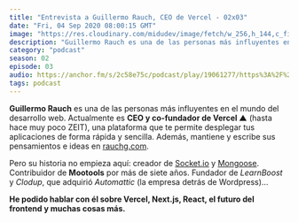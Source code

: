 ```yaml
---
title: "Entrevista a Guillermo Rauch, CEO de Vercel - 02x03"
date: "Fri, 04 Sep 2020 08:00:15 GMT"
image: "https://res.cloudinary.com/midudev/image/fetch/w_256,h_144,c_fill,f_auto/https://d3t3ozftmdmh3i.cloudfront.net/production/podcast_uploaded_episode/7340239/7340239-1599206423346-a471042a790ad.jpg"
description: "Guillermo Rauch es una de las personas más influyentes en el mundo del desarrollo web. Actualmente es CEO y co-fundador de Vercel ▲ (hasta hace muy poco ZEIT), una plataforma que t"
category: "podcast"
season: 02
episode: 03
audio: https://anchor.fm/s/2c58e75c/podcast/play/19061277/https%3A%2F%2Fd3ctxlq1ktw2nl.cloudfront.net%2Fstaging%2F2020-8-4%2Fd803b641-d2b2-b75e-587c-4441d295b8a8.m4a
tags: podcast
---
```


<p><strong>Guillermo Rauch</strong> es una de las personas más influyentes en el mundo del desarrollo web. Actualmente es <strong>CEO y co-fundador de Vercel ▲</strong> (hasta hace muy poco ZEIT), una plataforma que te permite desplegar tus aplicaciones de forma rápida y sencilla. Además, mantiene y escribe sus pensamientos e ideas en <a href="http://rauchg.com/">rauchg.com</a>.</p>
<p>Pero su historia no empieza aquí: creador de <a href="https://socket.io/">Socket.io</a> y <a href="https://mongoosejs.com/">Mongoose</a>. Contribuidor de <strong>Mootools</strong> por más de siete años. Fundador de <em>LearnBoost</em> y <em>Clodup</em>, que adquirió <em>Automattic</em> (la empresa detrás de Wordpress)…</p>
<p><strong>He podido hablar con él sobre Vercel, Next.js, React, el futuro del frontend y muchas cosas más.</strong></p>
